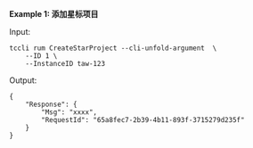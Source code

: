 **Example 1: 添加星标项目**



Input: 

```
tccli rum CreateStarProject --cli-unfold-argument  \
    --ID 1 \
    --InstanceID taw-123
```

Output: 
```
{
    "Response": {
        "Msg": "xxxx",
        "RequestId": "65a8fec7-2b39-4b11-893f-3715279d235f"
    }
}
```

